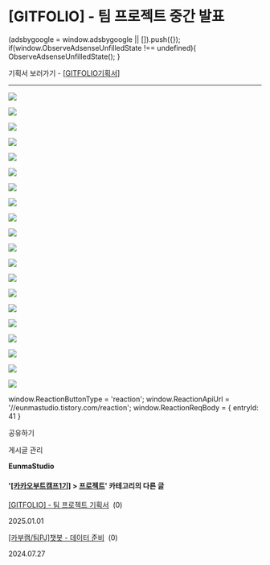 
# [GITFOLIO] - 팀 프로젝트 중간 발표

(adsbygoogle = window.adsbygoogle || \[\]).push({}); if(window.ObserveAdsenseUnfilledState !== undefined){ ObserveAdsenseUnfilledState(); }

기획서 보러가기 - \[[GITFOLIO기획서](https://eunmastudio.tistory.com/40)\]

* * *

![](https://blog.kakaocdn.net/dn/dg9DFx/btsLwGowNhp/kqtLKJpbVpWT99itLbTbk0/img.jpg)

![](https://blog.kakaocdn.net/dn/nZJXk/btsLw7lKI0i/vKY01YBFLZgDDHHLnwxZvk/img.jpg)

![](https://blog.kakaocdn.net/dn/crVJYd/btsLvNhDJL0/RsIZmwWlkNKU2Yeze9Zyk0/img.jpg)

![](https://blog.kakaocdn.net/dn/uaoDg/btsLx07kQpc/JnZlmhKg2W8Bk7TEQKhLbk/img.jpg)

![](https://blog.kakaocdn.net/dn/b1utgI/btsLxqrRQ3g/EW584jXwlOiIYww3KpKBr1/img.jpg)

![](https://blog.kakaocdn.net/dn/An0WQ/btsLxkLY6eP/kv6qMC8bKa013s9DHff3X1/img.jpg)

![](https://blog.kakaocdn.net/dn/p40UR/btsLv6VwLFU/cmi6hPHxan0MKu7njmrKLK/img.jpg)

![](https://blog.kakaocdn.net/dn/bERGk7/btsLyveT9ju/Kbwv0xABx9xZVaVKDa7P40/img.jpg)

![](https://blog.kakaocdn.net/dn/egBqdE/btsLvSwmznW/D2TS638rGMHLdnn9CeGJ6k/img.jpg)

![](https://blog.kakaocdn.net/dn/bkLvpF/btsLwp1FhJl/3GAdOLE6eQW6sPbwz3pK01/img.jpg)

![](https://blog.kakaocdn.net/dn/sKuNd/btsLwmw8kRd/tmRM9gPivfsip6gXAUley1/img.jpg)

![](https://blog.kakaocdn.net/dn/wlvoh/btsLx85goAQ/ksZRpGGnRKl4srknxv8Q3k/img.jpg)

![](https://blog.kakaocdn.net/dn/nOL9n/btsLxZAztcV/kkFStSDwAmOytEo5lKVFG1/img.jpg)

![](https://blog.kakaocdn.net/dn/ByYO6/btsLx0Gfctm/s0kOWKRbaPBrnJV4Bw0ZMk/img.jpg)

![](https://blog.kakaocdn.net/dn/zsWhe/btsLvVzWlmC/vsJYjSlqUnhSZkdxlWZSMk/img.jpg)

![](https://blog.kakaocdn.net/dn/mxrZR/btsLw7e45S5/GDmnjhDvuz2EO83WHhkV71/img.jpg)

![](https://blog.kakaocdn.net/dn/MZyRU/btsLwG9TF5E/EjzByG0ECPdQkiIOUDuJI0/img.jpg)

![](https://blog.kakaocdn.net/dn/dV9PQL/btsLvMiFWgf/i49X1W69A5TWNK8N11d5e0/img.jpg)

![](https://blog.kakaocdn.net/dn/tnmVP/btsLwtpktdt/FOkwB4kpM0BKLhXepKb350/img.jpg)

![](https://blog.kakaocdn.net/dn/pwipd/btsLwJyHhKe/KpqozKjcGpkgJn3vmb9BK0/img.jpg)

window.ReactionButtonType = 'reaction'; window.ReactionApiUrl = '//eunmastudio.tistory.com/reaction'; window.ReactionReqBody = { entryId: 41 }

공유하기

게시글 관리

**EunmaStudio**

#### '[\[카카오부트캠프1기\]](/category/%5B%EC%B9%B4%EC%B9%B4%EC%98%A4%EB%B6%80%ED%8A%B8%EC%BA%A0%ED%94%841%EA%B8%B0%5D) > [프로젝트](/category/%5B%EC%B9%B4%EC%B9%B4%EC%98%A4%EB%B6%80%ED%8A%B8%EC%BA%A0%ED%94%841%EA%B8%B0%5D/%ED%94%84%EB%A1%9C%EC%A0%9D%ED%8A%B8)' 카테고리의 다른 글

[\[GITFOLIO\] - 팀 프로젝트 기획서](/40)  (0)

2025.01.01

[\[카부캠/팀PJ\]챗봇 - 데이터 준비](/3)  (0)

2024.07.27
            